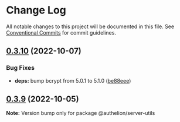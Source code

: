 # Change Log

All notable changes to this project will be documented in this file.
See [Conventional Commits](https://conventionalcommits.org) for commit guidelines.

## [0.3.10](https://github.com/Tada5hi/authelion/compare/@authelion/server-utils@0.3.9...@authelion/server-utils@0.3.10) (2022-10-07)


### Bug Fixes

* **deps:** bump bcrypt from 5.0.1 to 5.1.0 ([be88eee](https://github.com/Tada5hi/authelion/commit/be88eee35a09780120df3870e40888ec608ba711))





## [0.3.9](https://github.com/Tada5hi/authelion/compare/@authelion/server-utils@0.3.8...@authelion/server-utils@0.3.9) (2022-10-05)

**Note:** Version bump only for package @authelion/server-utils
